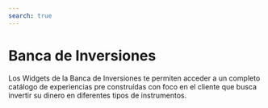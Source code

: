 ```yaml
---
search: true
---
```


# Banca de Inversiones

Los Widgets de la Banca de Inversiones te permiten acceder a un completo catálogo de experiencias pre construídas con foco en el cliente que busca invertir su dinero en diferentes tipos de instrumentos.
